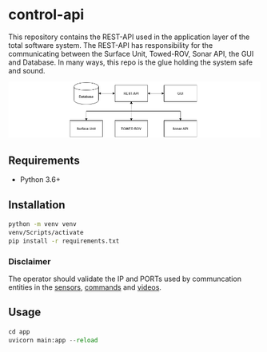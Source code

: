 # control-api
This repository contains the REST-API used in the application layer of the total software system. The REST-API has responsibility for the communicating between the Surface Unit, Towed-ROV, Sonar API, the GUI and Database. In many ways, this repo is the glue holding the system safe and sound.


![no_image](https://github.com/Towed-ROV/api/blob/main/control-api/docs/imgs/system.png?raw=true)

## Requirements
- Python 3.6+

## Installation

```bash
python -m venv venv
venv/Scripts/activate
pip install -r requirements.txt
```

### Disclaimer
The operator should validate the IP and PORTs used by communcation entities in the [sensors](https://github.com/Towed-ROV/api/blob/main/control-api/app/api/endpoints/sensors.py), [commands](https://github.com/Towed-ROV/api/blob/main/control-api/app/api/endpoints/commands.py) and [videos](https://github.com/Towed-ROV/api/blob/main/control-api/app/api/endpoints/videos.py).

## Usage
```python
cd app
uvicorn main:app --reload
```


